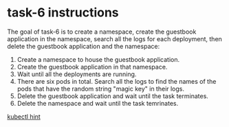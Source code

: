 # task-6 instructions

The goal of task-6 is to create a namespace, create the guestbook application in the namespace, search all the logs for each deployment, then delete the guestbook application and the namespace:

1. Create a namespace to house the guestbook application.
2. Create the guestbook application in that namespace.
3. Wait until all the deployments are running.
4. There are six pods in total. Search all the logs to find the names of the pods that have the random string "magic key" in their logs. 
5. Delete the guestbook application and wait until the task terminates.
6. Delete the namespace and wait until the task temrinates.

[kubectl hint](https://github.com/ux-studies/summer-2021/blob/main/studies/study-0/tasks/hints/task-6-hint.md)
